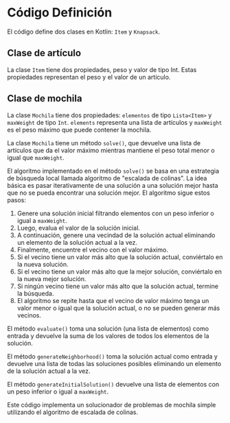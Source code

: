 # Código Definición
El código define dos clases en Kotlin: `Item` y `Knapsack`.

## Clase de artículo
La clase `Item` tiene dos propiedades, peso y valor de tipo Int. Estas propiedades representan el peso y el valor de un artículo.

## Clase de mochila
La clase `Mochila` tiene dos propiedades: `elementos` de tipo `Lista<Item>` y `maxWeight` de tipo `Int`. `elements` representa una lista de artículos y `maxWeight` es el peso máximo que puede contener la mochila.

La clase `Mochila` tiene un método `solve()`, que devuelve una lista de artículos que da el valor máximo mientras mantiene el peso total menor o igual que `maxWeight`.

El algoritmo implementado en el método `solve()` se basa en una estrategia de búsqueda local llamada algoritmo de "escalada de colinas". La idea básica es pasar iterativamente de una solución a una solución mejor hasta que no se pueda encontrar una solución mejor. El algoritmo sigue estos pasos:

1. Genere una solución inicial filtrando elementos con un peso inferior o igual a `maxWeight`.
2. Luego, evalua el valor de la solución inicial.
3. A continuación, genere una vecindad de la solución actual eliminando un elemento de la solución actual a la vez.
4. Finalmente, encuentre el vecino con el valor máximo.
5. Si el vecino tiene un valor más alto que la solución actual, conviértalo en la nueva solución.
6. Si el vecino tiene un valor más alto que la mejor solución, conviértalo en la nueva mejor solución.
7. Si ningún vecino tiene un valor más alto que la solución actual, termine la búsqueda.
8. El algoritmo se repite hasta que el vecino de valor máximo tenga un valor menor o igual que la solución actual, o no se pueden generar más vecinos.

El método `evaluate()` toma una solución (una lista de elementos) como entrada y devuelve la suma de los valores de todos los elementos de la solución.

El método `generateNeighborhood()` toma la solución actual como entrada y devuelve una lista de todas las soluciones posibles eliminando un elemento de la solución actual a la vez.

El método `generateInitialSolution()` devuelve una lista de elementos con un peso inferior o igual a `maxWeight`.

Este código implementa un solucionador de problemas de mochila simple utilizando el algoritmo de escalada de colinas.